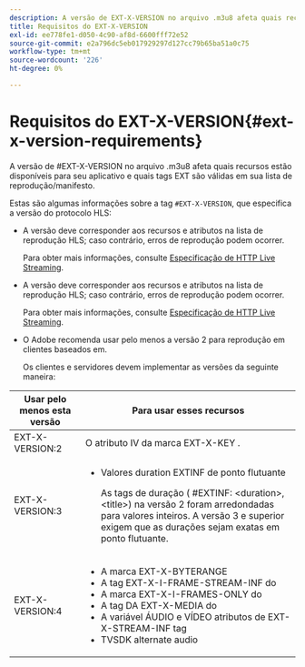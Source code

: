 ```yaml
---
description: A versão de EXT-X-VERSION no arquivo .m3u8 afeta quais recursos estão disponíveis para o seu aplicativo e quais tags EXT são válidas na sua lista de reprodução/manifesto.
title: Requisitos do EXT-X-VERSION
exl-id: ee778fe1-d050-4c90-af8d-6600fff72e52
source-git-commit: e2a796dc5eb017929297d127cc79b65ba51a0c75
workflow-type: tm+mt
source-wordcount: '226'
ht-degree: 0%

---
```


# Requisitos do EXT-X-VERSION{#ext-x-version-requirements}

A versão de #EXT-X-VERSION no arquivo .m3u8 afeta quais recursos estão disponíveis para seu aplicativo e quais tags EXT são válidas em sua lista de reprodução/manifesto.

<!--<a id="section_8850183988124049A001758F117AD3A6"></a>-->

Estas são algumas informações sobre a tag `#EXT-X-VERSION`, que especifica a versão do protocolo HLS:

* A versão deve corresponder aos recursos e atributos na lista de reprodução HLS; caso contrário, erros de reprodução podem ocorrer.

   Para obter mais informações, consulte [Especificação de HTTP Live Streaming](https://datatracker.ietf.org/doc/draft-pantos-http-live-streaming/?include_text=1).
* A versão deve corresponder aos recursos e atributos na lista de reprodução HLS; caso contrário, erros de reprodução podem ocorrer.

   Para obter mais informações, consulte [Especificação de HTTP Live Streaming](https://datatracker.ietf.org/doc/draft-pantos-http-live-streaming/?include_text=1).
* O Adobe recomenda usar pelo menos a versão 2 para reprodução em clientes baseados em.

   Os clientes e servidores devem implementar as versões da seguinte maneira:

<table frame="all" colsep="1" rowsep="1" id="table_62EB98EDD9DE49EC84CB1C7D59BC40E6"> 
 <thead> 
  <tr rowsep="1"> 
   <th colname="1" class="entry"> Usar pelo menos esta versão </th> 
   <th colname="2" class="entry"> Para usar esses recursos </th> 
  </tr> 
 </thead>
 <tbody> 
  <tr rowsep="1"> 
   <td colname="1"> <span class="codeph"> EXT-X-VERSION:2 </span> </td> 
   <td colname="2"> O atributo IV da marca </span> EXT-X-KEY <span class="codeph">. </span></td> 
  </tr> 
  <tr rowsep="1"> 
   <td colname="1"> <span class="codeph"> EXT-X-VERSION:3 </span> </td> 
   <td colname="2"> 
    <ul id="ul_C9500D3F934848639C204BF248F139FF"> 
     <li id="li_535A7E3FABCB46FE872A7EA5DE2A1784">Valores duration <span class="codeph"> EXTINF </span> de ponto flutuante <p>As tags de duração ( <span class="codeph"> #EXTINF: </span>&lt;duration&gt;,&lt;title&gt;) na versão 2 foram arredondadas para valores inteiros. A versão 3 e superior exigem que as durações sejam exatas em ponto flutuante. </p> </li> 
    </ul> </td> 
  </tr> 
  <tr rowsep="0"> 
   <td colname="1"> <p> <span class="codeph"> EXT-X-VERSION:4 </span> </p> </td> 
   <td colname="2"> <p> 
     <ul id="ul_83D61E909D0C413FBDAB7A4A0BE1F03C"> 
      <li id="li_5071F2BE2DB74BBFB1F23B3B30C5CFD6">A marca </span> EXT-X-BYTERANGE <span class="codeph"> </span></li> 
      <li id="li_A093F448567D475AB44656D4600BCBD6">A tag </span> EXT-X-I-FRAME-STREAM-INF do <span class="codeph"> </span></li> 
      <li id="li_1084AE3B10FD4EB387D25EEDDFBBC8CD">A marca </span> EXT-X-I-FRAMES-ONLY do <span class="codeph"> </span></li> 
      <li id="li_4FEFA36E300C403DBB77BB4DA46DB4EB">A tag </span> DA EXT-X-MEDIA do <span class="codeph"> </span></li> 
      <li id="li_E53D81AED45C47AEA346FA3A1B191E5C">A variável <span class="codeph"> ÁUDIO </span> e <span class="codeph"> VÍDEO </span> atributos de <span class="codeph"> EXT-X-STREAM-INF </span> tag </li> 
      <li id="li_2E99A4971B8046F3845CF3D4D363CCCF">TVSDK alternate audio </li> 
     </ul> </p> </td> 
  </tr> 
 </tbody> 
</table>
